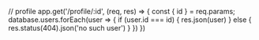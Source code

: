 // profile
app.get('/profile/:id', (req, res) => {
  const { id } = req.params;
  database.users.forEach(user => {
    if (user.id === id) {
      res.json(user)
    } else {
      res.status(404).json('no such user')
    }
  })
})